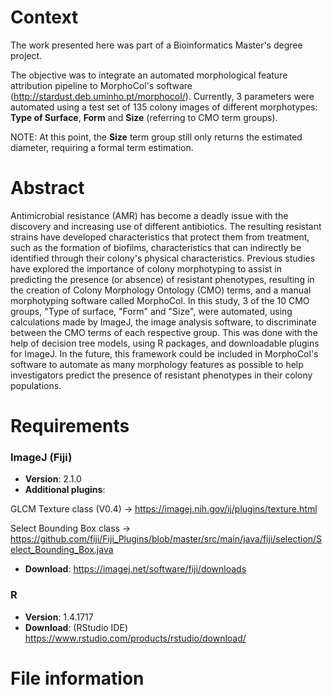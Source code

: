 # Context
The work presented here was part of a Bioinformatics Master's degree project.

The objective was to integrate an automated morphological feature attribution pipeline to MorphoCol's software (http://stardust.deb.uminho.pt/morphocol/).
Currently, 3 parameters were automated using a test set of 135 colony images of different morphotypes: **Type of Surface**, **Form** and **Size** (referring to CMO term groups).

NOTE: At this point, the **Size** term group still only returns the estimated diameter, requiring a formal term estimation.

# Abstract
Antimicrobial resistance (AMR) has become a deadly issue with the discovery and increasing use of different antibiotics. The resulting resistant strains have developed characteristics that protect them from treatment, such as the formation of biofilms, characteristics that can indirectly be identified through their colony's physical characteristics. Previous studies have explored the importance of colony morphotyping to assist in predicting the presence (or absence) of resistant phenotypes, resulting in the creation of Colony Morphology Ontology (CMO) terms, and a manual morphotyping software called MorphoCol. In this study, 3 of the 10 CMO groups, "Type of surface, "Form" and "Size", were automated, using calculations made by ImageJ, the image analysis software, to discriminate between the CMO terms of each respective group. This was done with the help of decision tree models, using R packages, and downloadable plugins for ImageJ. In the future, this framework could be included in MorphoCol's software to automate as many morphology features as possible to help investigators predict the presence of resistant phenotypes in their colony populations.


# Requirements
### ImageJ (Fiji)
- **Version**: 2.1.0
- **Additional plugins**:

GLCM Texture class (V0.4) -> https://imagej.nih.gov/ij/plugins/texture.html

Select Bounding Box class -> https://github.com/fiji/Fiji_Plugins/blob/master/src/main/java/fiji/selection/Select_Bounding_Box.java

- **Download**: https://imagej.net/software/fiji/downloads

### R
- **Version**: 1.4.1717
- **Download**: (RStudio IDE) https://www.rstudio.com/products/rstudio/download/

# File information
### 
